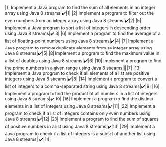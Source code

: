 |1|  Implement a Java program to find the sum of all elements in an integer array using Java 8 streams|:heavy_check_mark:|1|
|2| Implement a program to filter out the even numbers from an integer array using Java 8 streams|:heavy_check_mark:|2|
|5|  Implement a Java program to sort a list of integers in descending order using Java 8 streams|:heavy_check_mark:|3|
|6| Implement a program to find the average of a list of floating-point numbers using Java 8 streams|:heavy_check_mark:|4|
|7|  Implement a Java program to remove duplicate elements from an integer array using Java 8 streams|:heavy_check_mark:|5|
|8| Implement a program to find the maximum value in a list of doubles using Java 8 streams|:heavy_check_mark:|6|
|10| Implement a program to find the prime numbers in a given range using Java 8 streams||7|
|13|  Implement a Java program to check if all elements of a list are positive integers using Java 8 streams|:heavy_check_mark:|8|
|14| Implement a program to convert a list of integers to a comma-separated string using Java 8 streams|:heavy_check_mark:|9|
|16| Implement a program to find the product of all numbers in a list of integers using Java 8 streams|:heavy_check_mark:|10|
|18| Implement a program to find the distinct elements in a list of integers using Java 8 streams|:heavy_check_mark:|11|
|22| Implement a program to check if a list of integers contains only even numbers using Java 8 streams|:heavy_check_mark:|12|
|28| Implement a program to find the sum of squares of positive numbers in a list using Java 8 streams|:heavy_check_mark:|13|
|29|  Implement a Java program to check if a list of integers is a subset of another list using Java 8 streams| :heavy_check_mark:|14|
